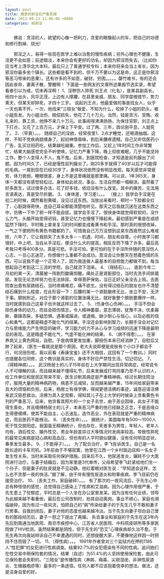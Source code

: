 ```yaml
---
layout: post
title: 摘录的邪淫后严重恶报
date: 2013-09-13 11:06:00 +0800
categories: 戒邪淫
---
```


　　佛说：贪淫的人，欲望的心像一把利刀，贪爱的眼像起火的车，把自己的功德和修行割掉、烧光!
　　邪淫之人，易得一些现在医学上难以治愈的慢性疾病；另外心理也不健康，生活更不会如意；前途暗淡，本来你会有更好的功名，却因为邪淫而失去。（比如你应当考上清华北大本科，最后只上了普通学校专科；本来你将来会当上省长，因为邪淫你最多坐个镇长。这些都是看不到的，但千万不要以为这是命，这正是你邪淫等恶习带来的恶果）。还有许多的不如意，破财，穷困。。。。。罄竹难书，有的还会因此丧命，妻离子散，警醒啊！ 下面是一些网友的文章所述果报节选实录，希望看者引以为戒，切末再淫啊！ 1、淫秽伤人猝死 刘王点（化名），是某县副县长。他四十出头，风华正茂，上边有人撑腰，在县里亲戚、朋友、同学盘根错节，势力熏天，但某天却猝死，才四十三岁。 说起刘王点，他最爱做的事是找女人，似乎一天也离不开。一次，他找来“三陪女”做爱，不知为什么，咬掉了小姐的奶头，被小姐告发。为小姐治伤、赔偿损失，他花了几十万元。当然，钱是贪污、受贿、收礼来的，靠工资，他挣不来几十万元。此事闹得沸沸扬扬，为保住官职，刘王点上下打点，又花了上百万元，才保上下平安。过了两、三年，舆论刚平息，人就死了。 2、（早衰）。。。 随顺自己的淫欲，经常夜里1、2点才睡觉，还喝酒抽烟。这样，不知不觉疾病就缠身了。起初神情昏昧，到后来腰疼遗精。自己又听信医药小广告，乱买壮阳药吃，结果越吃越重。参加工作后，又赶上1年时间工作非常繁忙，结果大脑感觉完全不听使唤，记忆力严重下降，晚上彻夜难眠，几乎不能坚持工作。整个人变得人不人，鬼不鬼。后来，到医院检查，才知道是前列腺出了问题。因为时间久了，已经是慢性前列腺炎了。刚20多岁就得了40岁以后才可能得的毛病。一晃到现在已经30岁了，身体状况依然没有明显改观，每天感觉非常疲劳，体力衰弱，睡眠很差，身上不是这里痛就是那里痛。可以说，1年365天，身体一天都没有感觉轻松过。身体如此状况，事业、生活自然都一塌糊涂。虽然看了好多医生，试过很多办法，花了好多钱，依旧没有什么改变。其中的痛苦，无法用言语表达，真是受尽折磨。 3、（身体差，学习差）。。。 （接上）我学会手淫是在初二的时候，偶然看到黄碟，没见过这东西。当放出来看时，顿时一下脸都全红了，心脏跳得奇快，连自己耳朵都能清楚地听见。那天之后我就沉迷在这类东西之中，仿佛一下中了邪一样不能自拔。就学会手淫了。很快身体就觉得软软的，没什么力气，头脑开始变得迟钝，甚至记忆力也慢慢下降起来。最初感到严重是在成绩猛然下降时。平时晚上拿来复习的时间都变成看黄书和手淫。那时真的很想改掉，一气之下便把所有黄色书籍都扔了。可惜我自己万万没想到这臭东西竟然这么难戒除，六年了，它让我损失了太多太多－－机遇，时间，朋友和自尊。小时我学习都很好，中上吧，当自从手淫后，便没什么大的提高，相反反而下降了许多。最后高考我只考得400多分。真是可悲。手淫可怕，更可怕的在于手淫所伴随的意淫伤人心志，一旦心志迷茫，你想做什么事都不会成功。意淫会让你整天在想着色情的东西。可以说我不是一个正常人了。因为我连做人最基本的自控能力都做不到。每当想起自己考到这二三流的学院，自己就流下泪来。 4、（得结石）。。。 直到今年二月初的某一天，清晨被一阵剧烈酸痛惊醒。痛处正是肾脏部位，当时去洗手间排晨尿。发现无论怎样努力也无法排尿。幸得菩萨保佑，当日正好父亲没去上班。去医院查出患有尿路结石，当时疼痛难忍，痛不欲生。没有得过结石的朋友也许不清楚结石痛到什么程度，在此形容一下：后腰的某一个肾脏酸疼无比，坐立不安，无济于事。膀胱附近，对应于那个肾脏的位置涨痛无比，就好象整个膀胱要爆炸一样。当时就感到自己这辈子也许就这样过去了。 5、（伤身伤心伤神）。。。 手淫不但会损伤身体的动力，而且会损伤情志，令人精神萎靡，意志薄弱，犹豫不决，优柔寡断，暴躁乖戾，多疑恐惧。遇事或躁进，或退缩，缺少耐心与恒心，以及必胜的信心和勇气。这都是精虚不能化气的结果。手淫还会影响到智力，长期手淫会对记忆力与思维能力产生明显的破坏，学习能力的力不从心与学习成绩的迅速下降是最明显的表现。这是精虚不能化气，气虚不能化神的结果。 6、（病不得愈）。。。 在家养病又上黄色网站，自慰。于是病情更发加重，脚扭伤本来已经消肿了，自慰后又肿了起来，（医生一看就说是那个原因，老大夫说即便是皮肤有个小口子都会不行，何况扭伤呢，我以前看《寿康宝鉴》还不大相信，这回有了一个教训。）同时也提醒各位同修，这个教训是真实的，身体不好应严禁性生活。切记切记。 7、（得精神病）。。。 武汉杨居士的儿子15年前在上大学期间出现异常病症，经常说令人不可理解的话，而且越来越不懂得礼节，后来发展成打骂同事乃至不认识的人，给工作单位和居民区带来不安，医生诊断其病症是严重精神病。经过长期住院治疗，服用大量的精神病药物，病患不见减轻，反而越来越严重，15年间给家庭带来具大的烦恼和负担。后来，杨居士有缘学佛，得闻更德活佛的事迹，诚恳迎请活佛来武汉慈悲救治。活佛为其入定观察，得知其儿子在上大学的时候染上贪看黄色书刊的严重恶习，后来，他贪看其照片的一个女子去世，由于恶业因缘，此女子不能得生善处，并且缠缚杨居士的儿子，本来恶习严重的他已经缺乏正念，于是恶缘众生得便缠缚，使其不能自主，心志迷乱，造作恶业，外在表现就是严重的精神病症，而且医药不能根治。 8、（丢失性命）。。。 据统计，美国每年有500～1000人死于性交脱阳症。我国虽无精确统计，但也存在，死者多为男性，年轻人、老年人均有，酒后性交、婚外性交、男女年龄差异过大等情况时发病率较高。导致性猝死的最常见疾病是冠心病和高血压，但也有的人平时貌似健康，没有任何明显症状，春季发生最多。 9、（不能得子）。。。 为了配合治疗，李飞告诉医生，自己是一名跑长途的卡车司机。3年前由于不堪寂寞，他曾在江西一个乡村路边店和一名女子发生性关系，当时未采取任何保护措施。回来后不久，他尿道发炎，辗转不少大医院进行治疗。与妻子结婚后，因为家里是3代单传，父母希望李飞赶紧给他们生一个孙子，但是妻子的肚皮就是不见动静。他红着眼对医生说：“早知道会这样，怎么也不贪那一夜的快活。”据了解，由于伴有慢性尿道炎和附睾疾病，李飞目前仍在接受治疗。 10、（丢失工作，家庭破碎）。。。 有了那次的一夜风流后，于先生心中总有种怪怪的感觉，总觉得自己感染上了性病和艾滋病。因为心理作用很严重，于先生患上了忧郁症，平时总是一个人坐在办公室里发呆。因为没有任何业绩，领导为此越来越不看重他，最后在公司改制时，劝其自动离岗。事业不顺心，家庭也濒临破碎。因为有过一夜风流，怕把自己的“病”传染给妻子的于先生几乎不敢和妻子行房事。自我封闭后，妻子对他的态度也越来越冷淡。当于先生向妻子坦白自己曾有的那段经历后，妻子一怒之下提出了离婚。 失去事业和家庭的于先生在这3年内先后到南通当地医院、南京市疾控中心、江苏省人民医院、中科院皮研所等多家医院做了HIV检测，虽然结果都是阴性，但于先生的“恐艾”心理疾病却久治不愈。于先生再次向我站倾诉自己不幸遭遇的同时，还想提醒大家，不要像他这样因一时把持不住而毁了一切。 11、（得性病）。。。 1991年作者曾对三个监狱内在押的1185人“性犯罪”的女犯进行性病调查。结果92.7%的女犯感染有不同的性病。追问她们在性交易中用保险套的情况，结果（自述）为51.4%的人坚持使用保险套，由此可见保险套会失职的。“三陪女”是传播性病（淋病、梅毒、尖锐湿疣、非淋性尿道炎、生殖器疱疹等）最多的一条途径。任何人都不应该抱着侥幸的想法、做法，还是洁身自爱的好。